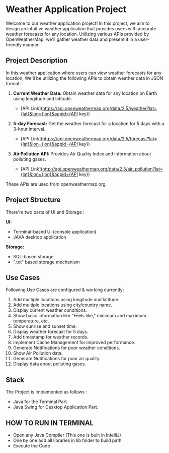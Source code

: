 # Weather Application Project

Welcome to our weather application project! In this project, we aim to design an intuitive weather application that provides users with accurate weather forecasts for any location. Utilizing various APIs provided by OpenWeatherMap, we'll gather weather data and present it in a user-friendly manner.

## Project Description

In this weather application where users can view weather forecasts for any location, We'll be utilizing the following APIs to obtain weather data in JSON format:

1. **Current Weather Data:** Obtain weather data for any location on Earth using longitude and latitude.
    - [API Link](https://api.openweathermap.org/data/2.5/weather?lat={lat}&lon={lon}&appid={API key})

2. **5-day Forecast:** Get the weather forecast for a location for 5 days with a 3-hour interval.
    - [API Link](https://api.openweathermap.org/data/2.5/forecast?lat={lat}&lon={lon}&appid={API key})

3. **Air Pollution API:** Provides Air Quality Index and information about polluting gases.
    - [API Link](http://api.openweathermap.org/data/2.5/air_pollution?lat={lat}&lon={lon}&appid={API key})

These APIs are used from openweathermap.org.

## Project Structure

There're two parts of UI and Storage :

**UI:**
- Terminal-based UI (console application)
- JAVA desktop application

**Storage:**
- SQL-based storage
- ".txt" based storage mechanism

## Use Cases

Following Use Cases are configured & working currently:

1. Add multiple locations using longitude and latitude.
2. Add multiple locations using city/country name.
3. Display current weather conditions.
4. Show basic information like "Feels like," minimum and maximum temperature, etc.
5. Show sunrise and sunset time.
6. Display weather forecast for 5 days.
7. Add timestamp for weather records.
8. Implement Cache Management for improved performance.
9. Generate Notifications for poor weather conditions.
10. Show Air Pollution data.
11. Generate Notifications for poor air quality.
12. Display data about polluting gases.

## Stack

The Project is Implemented as follows :
- Java for the Terminal Part
- Java Swing for Desktop Application Part.

## HOW TO RUN IN TERMINAL
- Open any Java Compiler (This one is built in IntelliJ)
- One by one add all libraries in lib folder to build path
- Execute the Code
